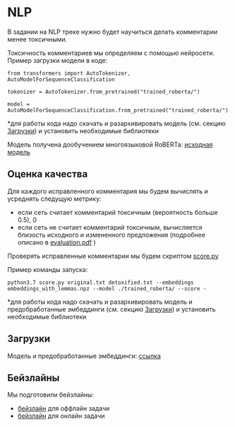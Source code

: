 # NLP

В задании на NLP треке нужно будет научиться делать комментарии менее токсичными.

Токсичность комментариев мы определяем с помощью нейросети. Пример загрузки модели в коде:
```
from transformers import AutoTokenizer, AutoModelForSequenceClassification
  
tokenizer = AutoTokenizer.from_pretrained("trained_roberta/")

model = AutoModelForSequenceClassification.from_pretrained("trained_roberta/")
```
\*для работы кода надо скачать и разархивировать модель (см. секцию [Загрузки](#загрузки)) и установить необходимые библиотеки

Модель получена дообучением многоязыковой RoBERTa: [исходная модель](https://huggingface.co/unitary/multilingual-toxic-xlm-roberta)

## Оценка качества
Для каждого исправленного комментария мы будем вычислять и усреднять следущую метрику:
* если сеть считает комментарий токсичным (вероятность больше 0.5), 0
* если сеть не считает комментарий токсичным, вычисляется близость исходного и измененного предложения (подробнее описано в [evaluation.pdf](./evaluation.pdf) )

Проверять исправленные комментарии мы будем скриптом [score.py](./score.py)

Пример команды запуска:
```
python3.7 score.py original.txt detoxified.txt --embeddings embeddings_with_lemmas.npz --model ./trained_roberta/ --score - 
```
\*для работы кода надо скачать и разархивировать модель и предобработанные эмбеддинги (см. секцию [Загрузки](#загрузки)) и установить необходимые библиотеки

## Загрузки
Модель и предобработанные эмбеддинги: [ссылка](https://disk.yandex.ru/d/9fAiLtgX-rMjtQ)

## Бейзлайны
Мы подготовили бейзлайны:
* [бейзлайн](./offline_baseline.ipynb) для оффлайн задачи
* [бейзлайн](./online_baseline) для онлайн задачи
